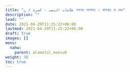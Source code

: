 ```yaml
---
title: "علامات النصب - كسرة / ـِ নসবের আলামত : কাসরাহ বা জের"
description: ""
lead: ""
date: 2021-04-29T11:25:22+06:00
lastmod: 2021-04-29T11:25:22+06:00
draft: true
images: []
menu: 
  nahw:
    parent: alamatul_mansub
weight: 30
toc: true
---
```



